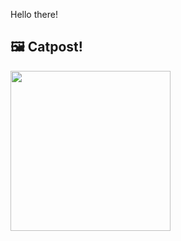 Hello there!



## 🖼️ Catpost!

<sub>
    <img src="https://cdn2.thecatapi.com/images/a4o.jpg" height="256">
</sub>

